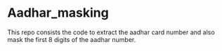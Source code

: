 # Aadhar_masking
This repo consists the code to extract the aadhar card number and also mask the first 8 digits of the aadhar number.
